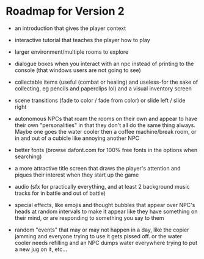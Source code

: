 # Roadmap for Version 2

* an introduction that gives the player context

* interactive tutorial that teaches the player how to play

* larger environment/multiple rooms to explore

* dialogue boxes when you interact with an npc instead of printing to the console (that windows users are not going to see)

* collectable items (useful (combat or healing) and useless-for the sake of collecting, eg pencils and paperclips lol) and a visual inventory screen

* scene transitions (fade to color / fade from color) or slide left / slide right

* autonomous NPCs that roam the rooms on their own and appear to have their own "personalities" in that they don't all do the same thing always. Maybe one goes the water cooler then a coffee machine/break room, or in and out of a cubicle like annoying another NPC

* better fonts (browse dafont.com for 100% free fonts in the options when searching)

* a more attractive title screen that draws the player's attention and piques their interest when they start up the game

* audio (sfx for practically everything, and at least 2 background music tracks for in battle and out of battle)

* special effects, like emojis and thought bubbles that appear over NPC's heads at random intervals to make it appear like they have something on their mind, or are responding to something you say to them

* random "events" that may or may not happen in a day, like the copier jamming and everyone trying to use it gets pissed off. or the water cooler needs refilling and an NPC dumps water everywhere trying to put a new jug on it, etc...